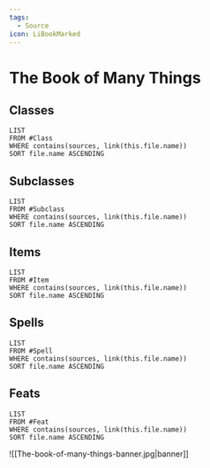 ```yaml
---
tags:
  - Source
icon: LiBookMarked
---
```


# The Book of Many Things

## Classes

```dataview
LIST
FROM #Class
WHERE contains(sources, link(this.file.name))
SORT file.name ASCENDING
```

## Subclasses

```dataview
LIST
FROM #Subclass 
WHERE contains(sources, link(this.file.name))
SORT file.name ASCENDING
```

## Items

```dataview
LIST
FROM #Item 
WHERE contains(sources, link(this.file.name))
SORT file.name ASCENDING
```

## Spells

```dataview
LIST
FROM #Spell
WHERE contains(sources, link(this.file.name))
SORT file.name ASCENDING
```

## Feats

```dataview
LIST
FROM #Feat
WHERE contains(sources, link(this.file.name))
SORT file.name ASCENDING
```

![[The-book-of-many-things-banner.jpg|banner]]
